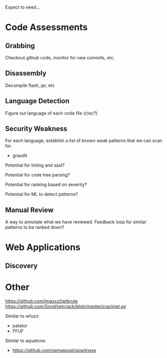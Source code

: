 Expect to need...

# Code Assessments

## Grabbing

Checkout github code, monitor for new commits, etc.

## Disassembly

Decompile flash, jar, etc

## Language Detection

Figure out language of each code file (cloc?)

## Security Weakness

For each language, establish a list of known weak patterns that we can scan for.  

* graudit

Potential for linting and sast?



Potential for code tree parsing?

Potential for ranking based on severity?

Potential for ML to detect patterns?

## Manual Review

A way to annotate what we have reviewed.  Feedback loop for similar patterns to be ranked down?

# Web Applications

## Discovery

# Other

https://github.com/jmaxxz/jwtbrute
https://github.com/Sjord/jwtcrack/blob/master/crackjwt.py

Similar to wfuzz:
* patator
* FFUF 

Similar to aquatone:
* https://github.com/sensepost/gowitness